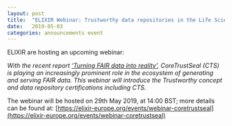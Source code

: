 ```yaml
---
layout: post
title:  "ELIXIR Webinar: Trustworthy data repositories in the Life Sciences: The role of CoreTrustSeal Certification (29th May 2019)"
date:   2019-05-03
categories: announcements event
---
```


ELIXIR are hosting an upcoming webinar:

_With the recent report [‘Turning FAIR data into reality’](https://doi.org/10.2777/1524), CoreTrustSeal (CTS) is playing an increasingly prominent role 
in the ecosystem of generating and serving FAIR data. This webinar will introduce the Trustworthy concept and data repository certifications including CTS._

The webinar will be hosted on 29th May 2019, at 14:00 BST; more details can be found at: [https://elixir-europe.org/events/webinar-coretrustseal](https://elixir-europe.org/events/webinar-coretrustseal)